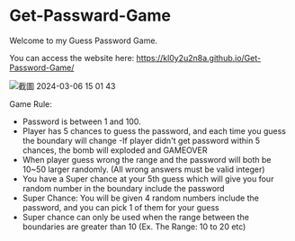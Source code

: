 # Get-Passward-Game

Welcome to my Guess Password Game.

You can access the website here: https://kl0y2u2n8a.github.io/Get-Password-Game/

![截圖 2024-03-06 15 01 43](https://github.com/Kl0y2u2n8a/Get-Password-Game/assets/61998592/7e5fc70d-709a-4a96-b162-22749f1a3330)


Game Rule:
 - Password is between 1 and 100.
 - Player has 5 chances to guess the password, and each time you guess the boundary will change
 -If player didn't get password within 5 chances, the bomb will exploded and GAMEOVER
 - When player guess wrong the range and the password will both be 10~50 larger randomly. (All wrong answers must be valid integer)
 - You have a Super chance at your 5th guess which will give you four random number in the boundary include the password
 - Super Chance: You will be given 4 random numbers include the password, and you can pick 1 of them for your guess
 - Super chance can only be used when the range between the boundaries are greater than 10 (Ex. The Range: 10 to 20 etc)
